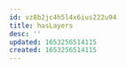 ```yaml
---
id: vz8b2jc4h5l4x6ius222u94
title: hasLayers
desc: ''
updated: 1653256514115
created: 1653256514115
---
```



